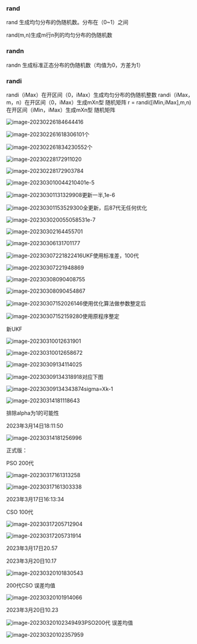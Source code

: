 ### rand

rand 生成均匀分布的伪随机数。分布在（0~1）之间

rand(m,n)生成m行n列的均匀分布的伪随机数

### randn

randn 生成标准正态分布的伪随机数（均值为0，方差为1）

### randi

randi（iMax）在开区间（0，iMax）生成均匀分布的伪随机整数
randi（iMax，m，n）在开区间（0，iMax）生成mXn型 随机矩阵
r = randi([iMin,iMax],m,n)在开区间（iMin，iMax）生成mXn型 随机矩阵





![image-20230226184644416](https://github.xutongxin.me/https://raw.githubusercontent.com/xutongxin1/PictureBed/master/img0/202302261846468.png)

![image-20230226161830610](https://github.xutongxin.me/https://raw.githubusercontent.com/xutongxin1/PictureBed/master/img0/202302261618728.png)1个

![image-20230226183423055](https://github.xutongxin.me/https://raw.githubusercontent.com/xutongxin1/PictureBed/master/img0/202302261834126.png)2个





![image-20230228172911020](https://github.xutongxin.me/https://raw.githubusercontent.com/xutongxin1/PictureBed/master/img0/202302281729432.png)

![image-20230228172903784](https://github.xutongxin.me/https://raw.githubusercontent.com/xutongxin1/PictureBed/master/img0/202302281729141.png)



![image-20230301004421040](https://github.xutongxin.me/https://raw.githubusercontent.com/xutongxin1/PictureBed/master/img0/202303010044209.png)1e-5

![image-20230301131329908](https://github.xutongxin.me/https://raw.githubusercontent.com/xutongxin1/PictureBed/master/img0/202303011313957.png)更新一半,1e-6

![image-20230301153529300](https://github.xutongxin.me/https://raw.githubusercontent.com/xutongxin1/PictureBed/master/img0/202303011535349.png)全更新，后87代无任何优化

![image-20230302005505853](https://github.xutongxin.me/https://raw.githubusercontent.com/xutongxin1/PictureBed/master/img0/202303020055711.png)1e-7

![image-20230302164455701](https://github.xutongxin.me/https://raw.githubusercontent.com/xutongxin1/PictureBed/master/img0/202303021644795.png)

![image-20230306131701177](https://github.xutongxin.me/https://raw.githubusercontent.com/xutongxin1/PictureBed/master/img0/202303061317033.png)





![image-20230307221822416](https://github.xutongxin.me/https://raw.githubusercontent.com/xutongxin1/PictureBed/master/img0/202303072218506.png)UKF使用标准差，100代

![image-20230307221948869](https://github.xutongxin.me/https://raw.githubusercontent.com/xutongxin1/PictureBed/master/img0/202303072219928.png)





![image-20230308090408755](https://github.xutongxin.me/https://raw.githubusercontent.com/xutongxin1/PictureBed/master/img0/202303080904818.png)

![image-20230308090454867](https://github.xutongxin.me/https://raw.githubusercontent.com/xutongxin1/PictureBed/master/img0/202303080904921.png)











![image-20230307152026146](https://github.xutongxin.me/https://raw.githubusercontent.com/xutongxin1/PictureBed/master/img0/202303071520282.png)使用优化算法做参数整定后

![image-20230307152159280](https://github.xutongxin.me/https://raw.githubusercontent.com/xutongxin1/PictureBed/master/img0/202303071521332.png)使用原程序整定



新UKF

![image-20230310012631901](https://github.xutongxin.me/https://raw.githubusercontent.com/xutongxin1/PictureBed/master/img0/202303100126004.png)



![image-20230310012658672](https://github.xutongxin.me/https://raw.githubusercontent.com/xutongxin1/PictureBed/master/img0/202303100126741.png)

















![image-20230309134114025](https://github.xutongxin.me/https://raw.githubusercontent.com/xutongxin1/PictureBed/master/img0/202303091341237.png)







![image-20230309134318918](http://github.xutongxin.me/https://raw.githubusercontent.com/xutongxin1/PictureBed/master/img0/202303091343051.png)对应下图



![image-20230309134343874](http://github.xutongxin.me/https://raw.githubusercontent.com/xutongxin1/PictureBed/master/img0/202303091343953.png)sigma=Xk-1





![image-20230314181118643](C:/Users/xtx/AppData/Roaming/Typora/typora-user-images/image-20230314181118643.png)

排除alpha为1的可能性

2023年3月14日18:11:50

![image-20230314181256996](https://github.xutongxin.me/https://raw.githubusercontent.com/xutongxin1/PictureBed/master/img0/202303141812055.png)









正式版：

PSO 200代



![image-20230317161313258](http://github.xutongxin.me/https://raw.githubusercontent.com/xutongxin1/PictureBed/master/img0/202303172057516.png)

![image-20230317161303338](http://github.xutongxin.me/https://raw.githubusercontent.com/xutongxin1/PictureBed/master/img0/202303172057564.png)

2023年3月17日16:13:34



CSO 100代

![image-20230317205712904](http://github.xutongxin.me/https://raw.githubusercontent.com/xutongxin1/PictureBed/master/img0/202303172057082.png)



![image-20230317205731914](http://github.xutongxin.me/https://raw.githubusercontent.com/xutongxin1/PictureBed/master/img0/202303172057977.png)

2023年3月17日20.57







2023年3月20日10.17

![image-20230320101830543](http://github.xutongxin.me/https://raw.githubusercontent.com/xutongxin1/PictureBed/master/img0/202303201018703.png)

200代CSO 误差均值

![image-20230320101914066](http://github.xutongxin.me/https://raw.githubusercontent.com/xutongxin1/PictureBed/master/img0/202303201019119.png)





2023年3月20日10.23

![image-20230320102349493](http://github.xutongxin.me/https://raw.githubusercontent.com/xutongxin1/PictureBed/master/img0/202303201023563.png)PSO200代 误差均值

![image-20230320102357959](http://github.xutongxin.me/https://raw.githubusercontent.com/xutongxin1/PictureBed/master/img0/202303201023015.png)

